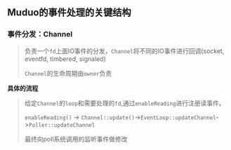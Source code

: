 ## Muduo的事件处理的关键结构

### 事件分发：Channel

> 负责一个`fd`上面IO事件的分发，`Channel`将不同的IO事件进行回调(socket, eventfd, timbered, signaled)
>
> `Channel`的生命周期由`owner`负责

**具体的流程**

> 给定`Channel`的`loop`和需要处理的`fd`,通过`enableReading`进行注册读事件。
>
> `enableReading()` -> `Channel::update()`->`EventLoop::updateChannel`->`Poller::updateChannel`
>
> 最终向poll系统调用的监听事件做修改

